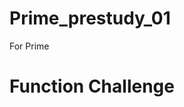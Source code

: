 # Prime_prestudy_01
For Prime 
<!DOCTYPE html>

<html>
<head>
	<script type= "text/javascript" src="javascript.js"></script>
	<link type="text/css" rel="stylesheet" href="main.css">
</head>
<title>Nathan's web page</title>
<body>
	<h1>Function Challenge</h1>
</body>
</html>
